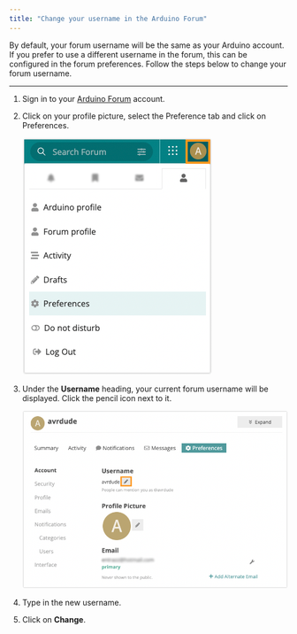 ```yaml
---
title: "Change your username in the Arduino Forum"
---
```


By default, your forum username will be the same as your Arduino account. If you prefer to use a different username in the forum, this can be configured in the forum preferences. Follow the steps below to change your forum username.

---

1. Sign in to your [Arduino Forum](https://forum.arduino.cc/) account.

2. Click on your profile picture, select the Preference tab and click on Preferences.

   ![From forum preference tab select preference to change username](img/open-forum-preferences.png)

3. Under the **Username** heading, your current forum username will be displayed. Click the pencil icon next to it.

   ![Change forum profile name](img/ChangeForumUsername.png)

4. Type in the new username.

5. Click on **Change**.
